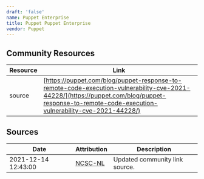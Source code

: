 ```yaml
---
draft: 'false'
name: Puppet Enterprise
title: Puppet Puppet Enterprise
vendor: Puppet
---
```



## Community Resources
| Resource | Link |
| --- | --- |
| source | [https://puppet.com/blog/puppet-response-to-remote-code-execution-vulnerability-cve-2021-44228/](https://puppet.com/blog/puppet-response-to-remote-code-execution-vulnerability-cve-2021-44228/) |


## Sources
| Date | Attribution | Description |
| --- | --- | --- |
| 2021-12-14 12:43:00 | [NCSC-NL](https://github.com/NCSC-NL/log4shell/blob/main/software/README.md) | Updated community link source.  |
